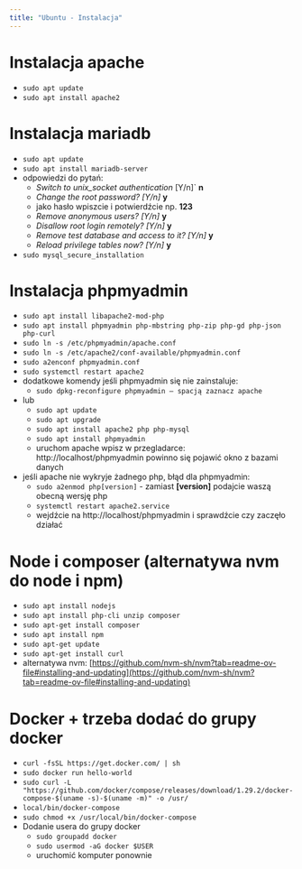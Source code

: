 ```yaml
---
title: "Ubuntu - Instalacja"
---
```



# Instalacja apache

- `sudo apt update`
- `sudo apt install apache2`

# Instalacja mariadb

- `sudo apt update`
- `sudo apt install mariadb-server`
- odpowiedzi do pytań:
	- *Switch to unix_socket authentication* [Y/n]` **n**
	- *Change the root password? [Y/n]* **y**
	- jako hasło wpiszcie i potwierdźcie np. **123**
	- *Remove anonymous users? [Y/n]* **y**
	- *Disallow root login remotely? [Y/n]* **y**
	- *Remove test database and access to it? [Y/n]* **y**
	- *Reload privilege tables now? [Y/n]* **y**
- `sudo mysql_secure_installation`

# Instalacja phpmyadmin

- `sudo apt install libapache2-mod-php`
- `sudo apt install phpmyadmin php-mbstring php-zip php-gd php-json php-curl`
- `sudo ln -s /etc/phpmyadmin/apache.conf` 
- `sudo ln -s /etc/apache2/conf-available/phpmyadmin.conf`
- `sudo a2enconf phpmyadmin.conf`
- `sudo systemctl restart apache2`
- dodatkowe komendy jeśli phpmyadmin się nie zainstaluje:
	- `sudo dpkg-reconfigure phpmyadmin – spacją zaznacz apache`
- lub
	- `sudo apt update`
	- `sudo apt upgrade`	
	- `sudo apt install apache2 php php-mysql`
	- `sudo apt install phpmyadmin`
	- uruchom apache wpisz w przegladarce: http://localhost/phpmyadmin powinno się 	pojawić okno z bazami danych 
- jeśli apache nie wykryje żadnego php, błąd dla phpmyadmin:
	- `sudo a2enmod php[version]` - zamiast **[version]** podajcie waszą obecną wersję php
	- `systemctl restart apache2.service`
	- wejdźcie na http://localhost/phpmyadmin i sprawdźcie czy zaczęło działać

# Node i composer (alternatywa nvm do node i npm)

- `sudo apt install nodejs`
- `sudo apt install php-cli unzip composer`
- `sudo apt-get install composer`
- `sudo apt install npm`
- `sudo apt-get update`
- `sudo apt-get install curl`
- alternatywa nvm: [https://github.com/nvm-sh/nvm?tab=readme-ov-file#installing-and-updating](https://github.com/nvm-sh/nvm?tab=readme-ov-file#installing-and-updating)

# Docker + trzeba dodać do grupy docker

- `curl -fsSL https://get.docker.com/ | sh`
- `sudo docker run hello-world`
- `sudo curl -L "https://github.com/docker/compose/releases/download/1.29.2/docker-compose-$(uname -s)-$(uname -m)" -o /usr/`
- `local/bin/docker-compose`
- `sudo chmod +x /usr/local/bin/docker-compose`
- Dodanie usera do grupy docker
	- `sudo groupadd docker`
	- `sudo usermod -aG docker $USER`
	- uruchomić komputer ponownie


